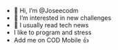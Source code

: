 - 👋 Hi, I’m @Joseecodm
- 👀 I’m interested in new challenges
- 🌱 I usually read tech news
- I like to program and stress
- Add me on COD Mobile 👍

<!---
Joseecodm/Joseecodm is a ✨ special ✨ repository because its `README.md` (this file) appears on your GitHub profile.
You can click the Preview link to take a look at your changes.
--->
